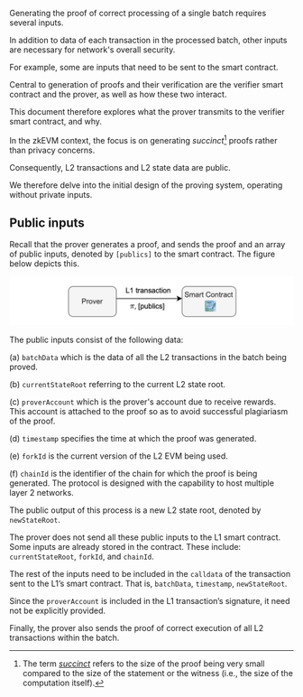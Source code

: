 Generating the proof of correct processing of a single batch requires several inputs.

In addition to data of each transaction in the processed batch, other inputs are necessary for network's overall security.

For example, some are inputs that need to be sent to the smart contract.

Central to generation of proofs and their verification are the verifier smart contract and the prover, as well as how these two interact.

This document therefore explores what the prover transmits to the verifier smart contract, and why.

In the zkEVM context, the focus is on generating _succinct_[^1] proofs rather than privacy concerns. 

Consequently, L2 transactions and L2 state data are public. 

We therefore delve into the initial design of the proving system, operating without private inputs.

## Public inputs

Recall that the prover generates a proof, and sends the proof and an array of public inputs, denoted by $\texttt{[publics]}$ to the smart contract. The figure below depicts this.

![Figure: _ ](../../../img/zkEVM/psi-prover-sends-to-verif-sc.png)

The public inputs consist of the following data:

(a) `batchData` which is the data of all the L2 transactions in the batch being proved.

(b) `currentStateRoot` referring to the current L2 state root.

(c\) `proverAccount` which is the prover's account due to receive rewards. This account is attached to the proof so as to avoid successful plagiariasm of the proof.

(d) `timestamp` specifies the time at which the proof was generated.

(e) `forkId` is the current version of the L2 EVM being used.

(f) `chainId` is the identifier of the chain for which the proof is being generated. The protocol is designed with the capability to host multiple layer 2 networks.

The public output of this process is a new L2 state root, denoted by `newStateRoot`.

The prover does not send all these public inputs to the L1 smart contract. Some inputs are already stored in the contract. These include: `currentStateRoot`, `forkId`, and `chainId`.

The rest of the inputs need to be included in the `calldata` of the transaction sent to the L1’s smart contract. That is, `batchData`, `timestamp`, `newStateRoot`.

Since the `proverAccount` is included in the L1 transaction’s signature, it need not be explicitly provided.

Finally, the prover also sends the proof of correct execution of all L2 transactions within the batch.


[^1]: The term [_succinct_](https://www.di.ens.fr/~nitulesc/files/Survey-SNARKs.pdf) refers to the size of the proof being very small compared to the size of the statement or the witness (i.e., the size of the computation itself).
